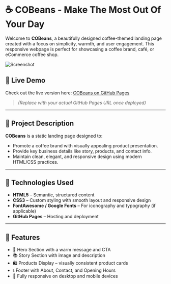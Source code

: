 # ☕ COBeans - Make The Most Out Of Your Day

Welcome to **COBeans**, a beautifully designed coffee-themed landing page created with a focus on simplicity, warmth, and user engagement. This responsive webpage is perfect for showcasing a coffee brand, café, or eCommerce coffee shop.

![Screenshot](Full_ScreenShot.png)

## 🚀 Live Demo

Check out the live version here: [COBeans on GitHub Pages](https://your-github-username.github.io/your-repo-name)

> *(Replace with your actual GitHub Pages URL once deployed)*

---

## 📄 Project Description

**COBeans** is a static landing page designed to:
- Promote a coffee brand with visually appealing product presentation.
- Provide key business details like story, products, and contact info.
- Maintain clean, elegant, and responsive design using modern HTML/CSS practices.

---

## 🔧 Technologies Used

- **HTML5** – Semantic, structured content
- **CSS3** – Custom styling with smooth layout and responsive design
- **FontAwesome / Google Fonts** – For iconography and typography (if applicable)
- **GitHub Pages** – Hosting and deployment

---

## 📸 Features

- 🍫 Hero Section with a warm message and CTA
- 📚 Story Section with image and description
- 🛍️ Products Display – visually consistent product cards
- 📞 Footer with About, Contact, and Opening Hours
- 📱 Fully responsive on desktop and mobile devices

